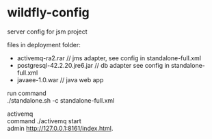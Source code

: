 # wildfly-config
server config for jsm project

files in deployment folder:
* activemq-ra2.rar	// jms adapter, see config in standalone-full.xml		
* postgresql-42.2.20.jre6.jar // db adapter see config in standalone-full.xml
* javaee-1.0.war // java web app

run command <br/> 
./standalone.sh -c standalone-full.xml    

activemq <br/> 
command ./activemq start <br/> 
admin http://127.0.0.1:8161/index.html. 


